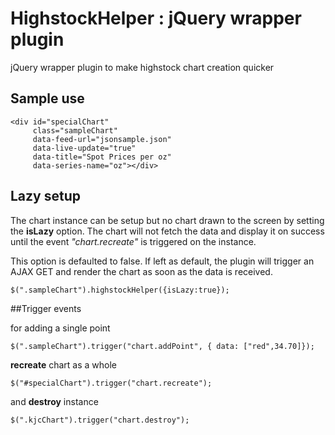 # HighstockHelper :  jQuery wrapper plugin
jQuery wrapper plugin to make highstock chart creation quicker

## Sample use
```
<div id="specialChart"
     class="sampleChart"
     data-feed-url="jsonsample.json"
     data-live-update="true"
     data-title="Spot Prices per oz"
     data-series-name="oz"></div>
```

## Lazy setup
The chart instance can be setup but no chart drawn to the screen by setting the **isLazy** option. The chart will not fetch the data and display it on success until the event *"chart.recreate"* is triggered on the instance.

This option is defaulted to false. If left as default, the plugin will trigger an AJAX GET and render the chart as soon as the data is received.
```
$(".sampleChart").highstockHelper({isLazy:true});

```

##Trigger events

for adding a single point
```
$(".sampleChart").trigger("chart.addPoint", { data: ["red",34.70]});
```

**recreate** chart as a whole
```
$("#specialChart").trigger("chart.recreate");
```

and **destroy** instance
```
$(".kjcChart").trigger("chart.destroy");
```
